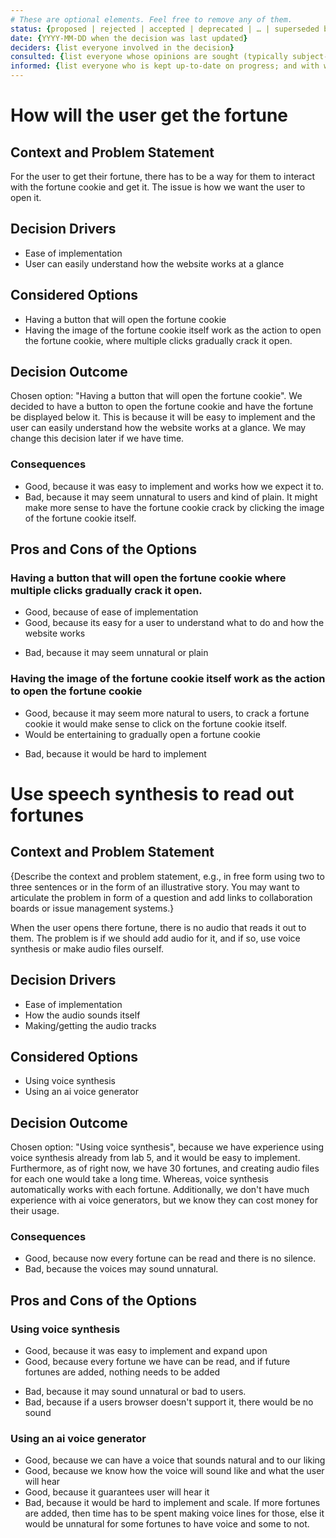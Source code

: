 ```yaml
---
# These are optional elements. Feel free to remove any of them.
status: {proposed | rejected | accepted | deprecated | … | superseded by [ADR-0005](0005-example.md)}
date: {YYYY-MM-DD when the decision was last updated}
deciders: {list everyone involved in the decision}
consulted: {list everyone whose opinions are sought (typically subject-matter experts); and with whom there is a two-way communication}
informed: {list everyone who is kept up-to-date on progress; and with whom there is a one-way communication}
---
```

# How will the user get the fortune

## Context and Problem Statement

For the user to get their fortune, there has to be a way for them to interact with the fortune cookie and get it. The issue is how we want the user to open it.  

<!-- This is an optional element. Feel free to remove. -->
## Decision Drivers

* Ease of implementation
* User can easily understand how the website works at a glance

## Considered Options

* Having a button that will open the fortune cookie
* Having the image of the fortune cookie itself work as the action to open the fortune cookie, where multiple clicks gradually crack it open.

## Decision Outcome
Chosen option: "Having a button that will open the fortune cookie". We decided to have a button to open the fortune cookie and have the fortune be displayed below it. This is because it will be easy to implement and the user can easily understand how the website works at a glance. We may change this decision later if we have time.

<!-- This is an optional element. Feel free to remove. -->
### Consequences

* Good, because it was easy to implement and works how we expect it to. 
* Bad, because it may seem unnatural to users and kind of plain. It might make more sense to have the fortune cookie crack by clicking the image of the fortune cookie itself.
<!-- numbers of consequences can vary -->

<!-- This is an optional element. Feel free to remove. -->
<!-- ## Validation

{describe how the implementation of/compliance with the ADR is validated. E.g., by a review or an ArchUnit test} -->

<!-- This is an optional element. Feel free to remove. -->
## Pros and Cons of the Options

### Having a button that will open the fortune cookie where multiple clicks gradually crack it open.

<!-- This is an optional element. Feel free to remove. -->

* Good, because of ease of implementation
* Good, because its easy for a user to understand what to do and how the website works
<!-- use "neutral" if the given argument weights neither for good nor bad -->
<!-- * Neutral, because {argument c} -->
* Bad, because it may seem unnatural or plain
<!-- numbers of pros and cons can vary -->

### Having the image of the fortune cookie itself work as the action to open the fortune cookie

* Good, because it may seem more natural to users, to crack a fortune cookie it would make sense to click on the fortune cookie itself.
* Would be entertaining to gradually open a fortune cookie
<!-- * Good, because {argument b} -->
<!-- * Neutral, because {argument c} -->
* Bad, because it would be hard to implement

<!-- This is an optional element. Feel free to remove. -->
<!-- ## More Information -->

<!-- {You might want to provide additional evidence/confidence for the decision outcome here and/or
 document the team agreement on the decision and/or
 define when this decision when and how the decision should be realized and if/when it should be re-visited and/or
 how the decision is validated.
 Links to other decisions and resources might here appear as well.}

 --- -->
# Use speech synthesis to read out fortunes

## Context and Problem Statement

{Describe the context and problem statement, e.g., in free form using two to three sentences or in the form of an illustrative story.
 You may want to articulate the problem in form of a question and add links to collaboration boards or issue management systems.}

When the user opens there fortune, there is no audio that reads it out to them. The problem is if we should add audio for it, and if so, use voice synthesis or make audio files ourself. 

<!-- This is an optional element. Feel free to remove. -->
## Decision Drivers

* Ease of implementation
* How the audio sounds itself
* Making/getting the audio tracks
<!-- numbers of drivers can vary -->

## Considered Options

* Using voice synthesis
* Using an ai voice generator
<!-- numbers of options can vary -->

## Decision Outcome

Chosen option: "Using voice synthesis", because we have experience using voice synthesis already from lab 5, and it would be easy to implement. Furthermore, as of right now, we have 30 fortunes, and creating audio files for each one would take a long time. Whereas, voice synthesis automatically works with each fortune. Additionally, we don't have much experience with ai voice generators, but we know they can cost money for their usage.

<!-- This is an optional element. Feel free to remove. -->
### Consequences

* Good, because now every fortune can be read and there is no silence.
* Bad, because the voices may sound unnatural. 
<!-- numbers of consequences can vary -->

<!-- This is an optional element. Feel free to remove. -->
<!-- ## Validation

{describe how the implementation of/compliance with the ADR is validated. E.g., by a review or an ArchUnit test} -->

<!-- This is an optional element. Feel free to remove. -->
## Pros and Cons of the Options

### Using voice synthesis

<!-- This is an optional element. Feel free to remove. -->

* Good, because it was easy to implement and expand upon
* Good, because every fortune we have can be read, and if future fortunes are added, nothing needs to be added
<!-- use "neutral" if the given argument weights neither for good nor bad -->
<!-- * Neutral, because {argument c} -->
* Bad, because it may sound unnatural or bad to users.
* Bad, because if a users browser doesn't support it, there would be no sound
<!-- numbers of pros and cons can vary -->

### Using an ai voice generator

* Good, because we can have a voice that sounds natural and to our liking
* Good, because we know how the voice will sound like and what the user will hear
* Good, because it guarantees user will hear it
* Bad, because it would be hard to implement and scale. If more fortunes are added, then time has to be spent making voice lines for those, else it would be unnatural for some fortunes to have voice and some to not.

<!-- This is an optional element. Feel free to remove. -->
<!-- ## More Information

{You might want to provide additional evidence/confidence for the decision outcome here and/or
 document the team agreement on the decision and/or
 define when this decision when and how the decision should be realized and if/when it should be re-visited and/or
 how the decision is validated.
 Links to other decisions and resources might here appear as well.} -->

